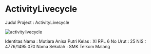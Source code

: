 # ActivityLivecycle

Judul Project : ActivityLivecycle

![activitylivecycle](https://cloud.githubusercontent.com/assets/22170430/19388505/416ea4a0-924a-11e6-84b1-4ac59602674b.png)

Identitas 
Nama : Mutiara Anisa Putri 
Kelas : XI RPL 6 
No Urut : 25 
NIS : 4776/1495.070 
Nama Sekolah : SMK Telkom Malang
